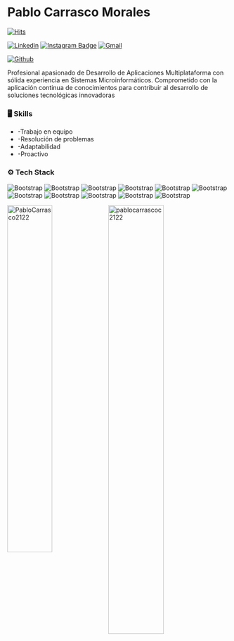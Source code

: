 # Pablo Carrasco Morales

[![Hits](https://hits.seeyoufarm.com/api/count/incr/badge.svg?url=https%3A%2F%2Fgithub.com%2Fhejazizo%2Fhejazizo&count_bg=%2379C83D&title_bg=%23555555&icon=&icon_color=%23E7E7E7&title=Profile+Views&edge_flat=false)](https://hits.seeyoufarm.com)

[![Linkedin](https://img.shields.io/badge/-LinkedIn-blue?style=flat&logo=Linkedin&logoColor=white)](https://www.linkedin.com/in/pablo-carrasco-morales-8852862b4/)
[![Instagram Badge](https://img.shields.io/badge/-Instagram-purple?logo=instagram&logoColor=white&link=https://instagram.com/Pablocarrasco2122/)](https://www.instagram.com/Pablocarrasco2122)
[![Gmail](https://img.shields.io/badge/-Gmail-c14438?style=flat&logo=Gmail&logoColor=white)](mailto:Pablocarrasco_2122@hotmail.com)

[![Github](https://img.shields.io/github/followers/hejazizo?label=Follow&style=social)](https://github.com/pablocarrasco2122)

Profesional apasionado de Desarrollo de Aplicaciones Multiplataforma con sólida experiencia en Sistemas Microinformáticos. Comprometido con la aplicación continua de conocimientos para contribuir al desarrollo de soluciones tecnológicas innovadoras

### 🖥 Skills

- -Trabajo en equipo
- -Resolución de problemas 
- -Adaptabilidad
- -Proactivo
### ⚙️ Tech Stack

![Bootstrap](https://img.shields.io/badge/-Java-05122A?style=flat-square&logo=Java&color=462b2b) ![Bootstrap](https://img.shields.io/badge/-C%23-05122A?style=flat-square&logo=C#&color=462b2b) ![Bootstrap](https://img.shields.io/badge/-xml-05122A?style=flat-square&logo=xml&color=462b2b) ![Bootstrap](https://img.shields.io/badge/-html-05122A?style=flat-square&logo=html&color=462b2b) ![Bootstrap](https://img.shields.io/badge/-css-05122A?style=flat-square&logo=css&color=462b2b) ![Bootstrap](https://img.shields.io/badge/-MySQL-05122A?style=flat-square&logo=MySQL&color=462b2b) ![Bootstrap](https://img.shields.io/badge/-PostgreSQL-05122A?style=flat-square&logo=PostgreSQL&color=462b2b) ![Bootstrap](https://img.shields.io/badge/-Visual%20Studio%20Code-05122A?style=flat-square&logo=Visual-Studio-Code&color=462b2b) ![Bootstrap](https://img.shields.io/badge/-Android%20studio-05122A?style=flat-square&logo=Android-studio&color=462b2b) ![Bootstrap](https://img.shields.io/badge/-eclipse-05122A?style=flat-square&logo=eclipse&color=462b2b) ![Bootstrap](https://img.shields.io/badge/-NetBeans-05122A?style=flat-square&logo=NetBeans&color=462b2b)

<div>
  <img width="45%" align="left" src="https://github-readme-stats.vercel.app/api/top-langs?username=Pablocarrasco2122&show_icons=true&locale=en&layout=compact" alt="PabloCarrasco2122" />
  <img width="50%"  src="https://github-readme-streak-stats.herokuapp.com/?user=pablocarrasco2122&" alt="pablocarrascoc2122" />
</div>

